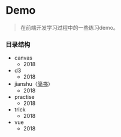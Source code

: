 # Demo
> 在前端开发学习过程中的一些练习demo。

### 目录结构
- canvas
    - 2018
- d3
    - 2018
- jianshu（[简书](https://www.jianshu.com/u/acb01dde7ec7)）
    - 2018
- practise
    - 2018
- trick
    - 2018
- vue
    - 2018
